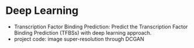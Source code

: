 # Deep Learning
- Transcription Factor Binding Prediction: Predict the Transcription Factor Binding Prediction (TFBSs) with deep learning approach. 
- project code: image super-resolution through DCGAN
